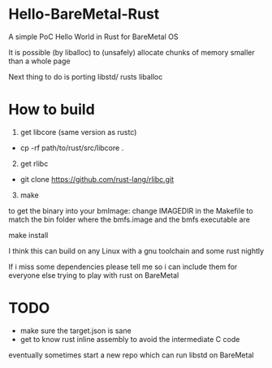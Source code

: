 # Hello-BareMetal-Rust
A simple PoC Hello World in Rust for BareMetal OS

It is possible (by liballoc) to (unsafely) allocate chunks of memory smaller than a whole page

Next thing to do is porting libstd/ rusts liballoc

# How to build
1. get libcore (same version as rustc)
  - cp -rf path/to/rust/src/libcore .
2. get rlibc
  - git clone https://github.com/rust-lang/rlibc.git
3. make

to get the binary into your bmImage:
change IMAGEDIR in the Makefile to match the bin folder where the bmfs.image and the bmfs executable are

make install


I think this can build on any Linux with a gnu toolchain and some rust nightly

If i miss some dependencies please tell me so i can include them for everyone else trying to play with rust on BareMetal


# TODO
- make sure the target.json is sane
- get to know rust inline assembly to avoid the intermediate C code

eventually sometimes
start a new repo which can run libstd on BareMetal
